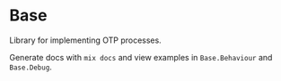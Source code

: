 # Base

Library for implementing OTP processes.

Generate docs with `mix docs` and view examples in `Base.Behaviour` and
`Base.Debug`.

